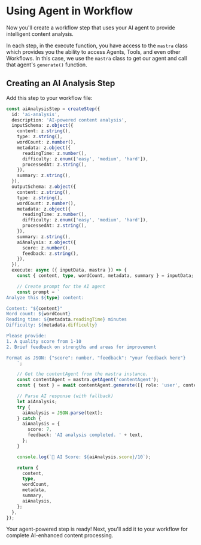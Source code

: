 # Using Agent in Workflow

Now you'll create a workflow step that uses your AI agent to provide intelligent content analysis.

In each step, in the execute function, you have access to the `mastra` class which provides you the ability to access Agents, Tools, and even other Workflows. In this case, we use the `mastra` class to get our agent and call that agent's `generate()` function.

## Creating an AI Analysis Step

Add this step to your workflow file:

```typescript
const aiAnalysisStep = createStep({
  id: 'ai-analysis',
  description: 'AI-powered content analysis',
  inputSchema: z.object({
    content: z.string(),
    type: z.string(),
    wordCount: z.number(),
    metadata: z.object({
      readingTime: z.number(),
      difficulty: z.enum(['easy', 'medium', 'hard']),
      processedAt: z.string(),
    }),
    summary: z.string(),
  }),
  outputSchema: z.object({
    content: z.string(),
    type: z.string(),
    wordCount: z.number(),
    metadata: z.object({
      readingTime: z.number(),
      difficulty: z.enum(['easy', 'medium', 'hard']),
      processedAt: z.string(),
    }),
    summary: z.string(),
    aiAnalysis: z.object({
      score: z.number(),
      feedback: z.string(),
    }),
  }),
  execute: async ({ inputData, mastra }) => {
    const { content, type, wordCount, metadata, summary } = inputData;

    // Create prompt for the AI agent
    const prompt = `
Analyze this ${type} content:

Content: "${content}"
Word count: ${wordCount}
Reading time: ${metadata.readingTime} minutes
Difficulty: ${metadata.difficulty}

Please provide:
1. A quality score from 1-10
2. Brief feedback on strengths and areas for improvement

Format as JSON: {"score": number, "feedback": "your feedback here"}
    `;

    // Get the contentAgent from the mastra instance.
    const contentAgent = mastra.getAgent('contentAgent');
    const { text } = await contentAgent.generate([{ role: 'user', content: prompt }]);

    // Parse AI response (with fallback)
    let aiAnalysis;
    try {
      aiAnalysis = JSON.parse(text);
    } catch {
      aiAnalysis = {
        score: 7,
        feedback: 'AI analysis completed. ' + text,
      };
    }

    console.log(`🤖 AI Score: ${aiAnalysis.score}/10`);

    return {
      content,
      type,
      wordCount,
      metadata,
      summary,
      aiAnalysis,
    };
  },
});
```

Your agent-powered step is ready! Next, you'll add it to your workflow for complete AI-enhanced content processing.
